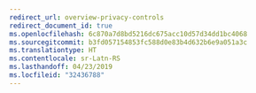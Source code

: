```yaml
---
redirect_url: overview-privacy-controls
redirect_document_id: true
ms.openlocfilehash: 6c870a7d8bd5216dc675acc10d57d34dd1bc4068
ms.sourcegitcommit: b3fd057154853fc588d0e83b4d632b6e9a051a3c
ms.translationtype: HT
ms.contentlocale: sr-Latn-RS
ms.lasthandoff: 04/23/2019
ms.locfileid: "32436788"
---
```

